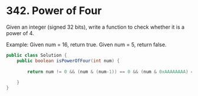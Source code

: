 # 342. Power of Four 

Given an integer (signed 32 bits), write a function to check whether it is a power of 4.

Example:
Given num = 16, return true. Given num = 5, return false.

```java
public class Solution {
    public boolean isPowerOfFour(int num) {
        
        return num != 0 && (num & (num-1)) == 0 && (num & 0xAAAAAAAA) == 0;
        
    }
}
```

